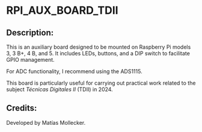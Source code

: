 # RPI_AUX_BOARD_TDII

## Description:
This is an auxiliary board designed to be mounted on Raspberry Pi models 3, 3 B+, 4 B, and 5. It includes LEDs, buttons, and a DIP switch to facilitate GPIO management.

For ADC functionality, I recommend using the ADS1115.

This board is particularly useful for carrying out practical work related to the subject *Técnicas Digitales II* (TDII) in 2024.

## Credits:
Developed by Matías Mollecker.
